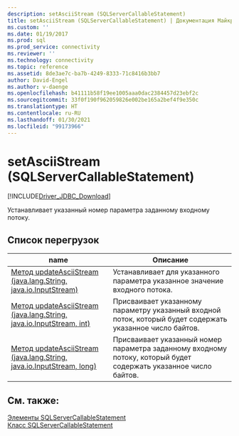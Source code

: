```yaml
---
description: setAsciiStream (SQLServerCallableStatement)
title: setAsciiStream (SQLServerCallableStatement) | Документация Майкрософт
ms.custom: ''
ms.date: 01/19/2017
ms.prod: sql
ms.prod_service: connectivity
ms.reviewer: ''
ms.technology: connectivity
ms.topic: reference
ms.assetid: 8de3ae7c-ba7b-4249-8333-71c8416b3bb7
author: David-Engel
ms.author: v-daenge
ms.openlocfilehash: b41111b58f19ee1005aaa0dac2384457d23ebf2c
ms.sourcegitcommit: 33f0f190f962059826e002be165a2bef4f9e350c
ms.translationtype: HT
ms.contentlocale: ru-RU
ms.lasthandoff: 01/30/2021
ms.locfileid: "99173966"
---
```

# <a name="setasciistream-sqlservercallablestatement"></a>setAsciiStream (SQLServerCallableStatement)
[!INCLUDE[Driver_JDBC_Download](../../../includes/driver_jdbc_download.md)]

  Устанавливает указанный номер параметра заданному входному потоку.  
  
## <a name="overload-list"></a>Список перегрузок  
  
|name|Описание|  
|----------|-----------------|  
|[Метод updateAsciiStream (java.lang.String, java.io.InputStream)](../../../connect/jdbc/reference/setasciistream-method-java-lang-string-java-io-inputstream.md)|Устанавливает для указанного параметра указанное значение входного потока.|  
|[Метод updateAsciiStream (java.lang.String, java.io.InputStream, int)](../../../connect/jdbc/reference/setasciistream-method-java-lang-string-java-io-inputstream-int.md)|Присваивает указанному параметру указанный входной поток, который будет содержать указанное число байтов.|  
|[Метод updateAsciiStream (java.lang.String, java.io.InputStream, long)](../../../connect/jdbc/reference/setasciistream-method-java-lang-string-java-io-inputstream-long.md)|Присваивает указанный номер параметра заданному входному потоку, который будет содержать указанное число байтов.|  
  
## <a name="see-also"></a>См. также:  
 [Элементы SQLServerCallableStatement](../../../connect/jdbc/reference/sqlservercallablestatement-members.md)   
 [Класс SQLServerCallableStatement](../../../connect/jdbc/reference/sqlservercallablestatement-class.md)  
  
  
